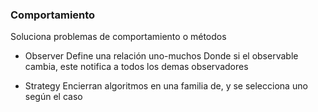 ### Comportamiento

Soluciona problemas de comportamiento o métodos

* Observer
Define una relación uno-muchos
Donde si el observable cambia, este notifica 
a todos los demas observadores
 
* Strategy
Encierran algoritmos en una familia de, y se 
selecciona uno según el caso

